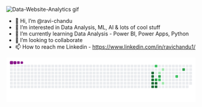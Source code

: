 
![Data-Website-Analytics gif](https://user-images.githubusercontent.com/92777166/138327029-68ab568c-0f64-4db6-ba05-71db1927ee0a.gif)


- 👋 Hi, I’m @ravi-chandu
- 👀 I’m interested in Data Analysis, ML, AI & lots of cool stuff
- 🌱 I’m currently learning Data Analysis - Power BI, Power Apps, Python
- 💞️ I’m looking to collaborate 
- 📫 How to reach me Linkedin - https://www.linkedin.com/in/ravichandu1/

<!---
ravi-chandu/ravi-chandu is a ✨ special ✨ repository because its `README.md` (this file) appears on your GitHub profile.
You can click the Preview link to take a look at your changes.
--->


![snake gif](https://github.com/Ravi-chandu/Ravi-chandu/blob/output/github-contribution-grid-snake.gif)
